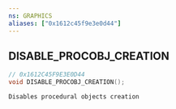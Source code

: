 ```yaml
---
ns: GRAPHICS
aliases: ["0x1612c45f9e3e0d44"]
---
```

## DISABLE_PROCOBJ_CREATION

```c
// 0x1612C45F9E3E0D44
void DISABLE_PROCOBJ_CREATION();
```

```
Disables procedural objects creation
```
